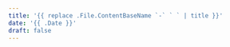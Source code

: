```yaml
---
title: '{{ replace .File.ContentBaseName `-` ` ` | title }}'
date: '{{ .Date }}'
draft: false
---
```


